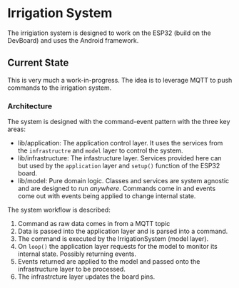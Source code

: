 # Irrigation System

The irrigiation system is designed to work on the ESP32 (build on the DevBoard) and uses the Android framework.

## Current State
This is very much a work-in-progress. The idea is to leverage MQTT to push commands to the irrigation system.

### Architecture
The system is designed with the command-event pattern with the three key areas:
- lib/application: The application control layer. It uses the services from the `infrastructre` and `model` layer to control the system.
- lib/infrastructure: The infastructure layer. Services provided here can but used by the `application` layer and `setup()` function of the ESP32 board.
- lib/model: Pure domain logic. Classes and services are system agnostic and are designed to run _anywhere_. Commands come in and events come out with events being applied to change internal state.


The system workflow is described:
1. Command as raw data comes in from a MQTT topic
2. Data is passed into the application layer and is parsed into a command.
3. The command is executed by the IrrigationSystem (model layer).
4. On `loop()` the application layer requests for the model to monitor its internal state. Possibly returning events.
5. Events returned are applied to the model and passed onto the infrastructure layer to be processed.
6. The infrastrcture layer updates the board pins.
